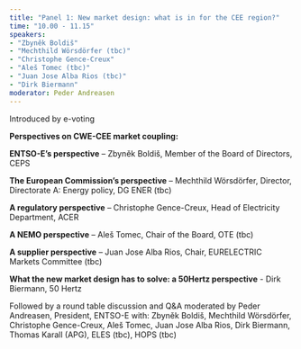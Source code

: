 ```yaml
---
title: "Panel 1: New market design: what is in for the CEE region?"
time: "10.00 - 11.15"
speakers:
- "Zbyněk Boldiš"
- "Mechthild Wörsdörfer (tbc)"
- "Christophe Gence-Creux"
- "Aleš Tomec (tbc)"
- "Juan Jose Alba Rios (tbc)"
- "Dirk Biermann"
moderator: Peder Andreasen
---
```


Introduced by e-voting

__Perspectives on CWE-CEE market coupling:__

__ENTSO-E’s perspective__ – Zbyněk Boldiš, Member of the Board of Directors, CEPS

__The European Commission’s perspective__ – Mechthild Wörsdörfer, Director, Directorate A: Energy policy, DG ENER (tbc)

__A regulatory perspective__ – Christophe Gence-Creux, Head of Electricity Department, ACER

__A NEMO perspective__ – Aleš Tomec, Chair of the Board, OTE (tbc)

__A supplier perspective__ – Juan Jose Alba Rios, Chair, EURELECTRIC Markets Committee (tbc)

__What the new market design has to solve: a 50Hertz perspective__ - Dirk Biermann, 50 Hertz



Followed by a round table discussion and Q&A moderated by Peder Andreasen, President, ENTSO-E with: Zbyněk Boldiš, Mechthild Wörsdörfer, Christophe Gence-Creux, Aleš Tomec, Juan Jose Alba Rios, Dirk Biermann, Thomas Karall (APG), ELES (tbc), HOPS (tbc)
